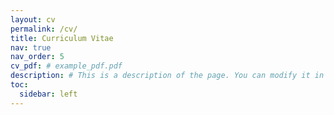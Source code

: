 ```yaml
---
layout: cv
permalink: /cv/
title: Curriculum Vitae
nav: true
nav_order: 5
cv_pdf: # example_pdf.pdf
description: # This is a description of the page. You can modify it in '_pages/cv.md'. You can also change or remove the top pdf download button.
toc:
  sidebar: left
---
```

